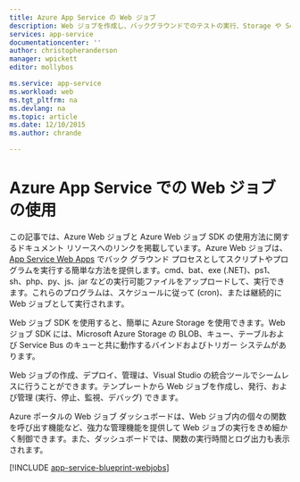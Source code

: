 ```yaml
---
title: Azure App Service の Web ジョブ
description: Web ジョブを作成し、バックグラウンドでのテストの実行、Storage や Service Bus などのサービスとの対話、スケジュールされたタスクの作成を行う方法について説明します。
services: app-service
documentationcenter: ''
author: christopheranderson
manager: wpickett
editor: mollybos

ms.service: app-service
ms.workload: web
ms.tgt_pltfrm: na
ms.devlang: na
ms.topic: article
ms.date: 12/10/2015
ms.author: chrande

---
```

# Azure App Service での Web ジョブの使用
この記事では、Azure Web ジョブと Azure Web ジョブ SDK の使用方法に関するドキュメント リソースへのリンクを掲載しています。Azure Web ジョブは、[App Service Web Apps](http://go.microsoft.com/fwlink/?LinkId=529714) でバック グラウンド プロセスとしてスクリプトやプログラムを実行する簡単な方法を提供します。cmd、bat、exe (.NET)、ps1、sh、php、py、js、jar などの実行可能ファイルをアップロードして、実行できます。これらのプログラムは、スケジュールに従って (cron)、または継続的に Web ジョブとして実行されます。

Web ジョブ SDK を使用すると、簡単に Azure Storage を使用できます。Web ジョブ SDK には、Microsoft Azure Storage の BLOB、キュー、テーブルおよび Service Bus のキューと共に動作するバインドおよびトリガー システムがあります。

Web ジョブの作成、デプロイ、管理は、Visual Studio の統合ツールでシームレスに行うことができます。テンプレートから Web ジョブを作成し、発行、および管理 (実行、停止、監視、デバッグ) できます。

Azure ポータルの Web ジョブ ダッシュボードは、Web ジョブ内の個々の関数を呼び出す機能など、強力な管理機能を提供して Web ジョブの実行をきめ細かく制御できます。また、ダッシュボードでは、関数の実行時間とログ出力も表示されます。

[!INCLUDE [app-service-blueprint-webjobs](../../includes/app-service-blueprint-webjobs.md)]

<!---HONumber=AcomDC_0413_2016-->